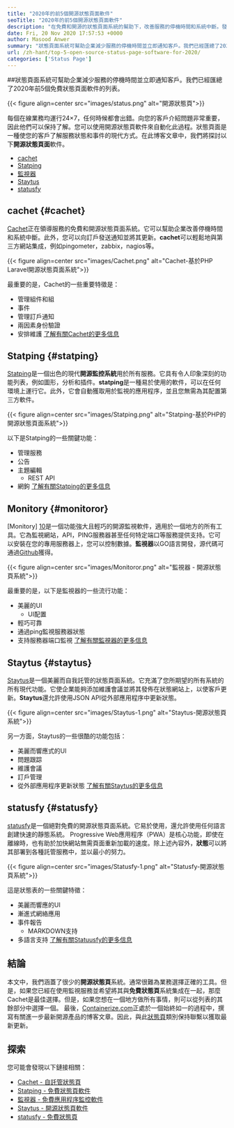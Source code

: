 ```yaml
---
title: "2020年的前5個開源狀態頁面軟件" 
seoTitle: "2020年的前5個開源狀態頁面軟件" 
description: "在免費和開源的狀態頁面系統的幫助下，改善服務的停機時間和系統中斷。發送通知以更新客戶。" 
date: Fri, 20 Nov 2020 17:57:53 +0000
author: Masood Anwer
summary: "狀態頁面系統可幫助企業減少服務的停機時間並立即通知客戶。我們已經匯總了2020年前5個免費狀態頁面軟件的列表。" 
url: /zh-hant/top-5-open-source-status-page-software-for-2020/
categories: ['Status Page']
---
```


##狀態頁面系統可幫助企業減少服務的停機時間並立即通知客戶。我們已經匯總了2020年前5個免費狀態頁面軟件的列表。

{{< figure align=center src="images/status.png" alt="開源狀態頁">}}

每個在線業務均運行24×7，任何時候都會出錯。向您的客戶介紹問題非常重要，因此他們可以保持了解。您可以使用開源狀態頁軟件來自動化此過程。狀態頁面是一種使您的客戶了解服務狀態和事件的現代方式。在此博客文章中，我們將探討以下**開源狀態頁面**軟件。
  * [cachet][1]
  * [Statping][2]
  * [監視器][3]
  * [Staytus][4]
  * [statusfy][5]

## cachet   {#cachet}
[Cachet][6]正在領導服務的免費和開源狀態頁面系統。它可以幫助企業改善停機時間和系統中斷。此外，您可以向訂戶發送通知並將其更新。**cachet**可以輕鬆地與第三方網站集成，例如pingometer，zabbix，nagios等。

{{< figure align=center src="images/Cachet.png" alt="Cachet-基於PHP Laravel開源狀態頁面系統">}}

最重要的是，Cachet的一些重要特徵是：
* 管理組件和組
* 事件
* 管理訂戶通知
* 兩因素身份驗證
* 安排維護
[了解有關Cachet的更多信息][7]

## Statping   {#statping}
[Statping][8]是一個出色的現代**開源監控系統**用於所有服務。它具有令人印象深刻的功能列表，例如圖形，分析和插件。**statping**是一種易於使用的軟件，可以在任何環境上運行它。此外，它會自動獲取用於監視的應用程序，並且您無需為其配置第三方軟件。

{{< figure align=center src="images/Statping.png" alt="Statping-基於PHP的開源狀態頁面系統">}}

以下是Statping的一些關鍵功能：
* 管理服務
* 公告
* 主題編輯
  * REST API
* 網鉤
[了解有關Statping的更多信息][9]

## Monitory   {#monitoror}
[Monitory] ​​[10]是一個功能強大且輕巧的開源監視軟件，適用於一個地方的所有工具。它為監視網站，API，PING服務器甚至任何特定端口等服務提供支持。它可以安裝在您的專用服務器上，您可以控制數據。**監視器**以GO語言開發，源代碼可通過[Github][11]獲得。

{{< figure align=center src="images/Monitoror.png" alt="監視器 - 開源狀態頁系統">}}

最重要的是，以下是監視器的一些流行功能：
* 美麗的UI
  * UI配置
* 輕巧可靠
* 通過ping監視服務器狀態
* 支持服務器端口監視
[了解有關監視器的更多信息][12]

## Staytus   {#staytus}
[Staytus][13]是一個美麗而自我託管的狀態頁面系統。它充滿了您所期望的所有系統的所有現代功能。它使企業能夠添加維護會議並將其發佈在狀態網站上，以使客戶更新。**Staytus**還允許使用JSON API從外部應用程序中更新狀態。

{{< figure align=center src="images/Staytus-1.png" alt="Staytus-開源狀態頁系統">}}

另一方面，Staytus的一些很酷的功能包括：
* 美麗而響應式的UI
* 問題跟踪
* 維護會議
* 訂戶管理
* 從外部應用程序更新狀態
[了解有關Staytus的更多信息][14]

## statusfy   {#statusfy}
[statusfy][15]是一個絕對免費的開源狀態頁面系統。它易於使用，還允許使用任何語言創建快速的靜態系統。 Progressive Web應用程序（PWA）是核心功能，即使在離線時，也有助於加快網站無需頁面重新加載的速度。除上述內容外，**狀態**可以將其部署到各種託管服務中，並以最小的努力。

{{< figure align=center src="images/Statusfy-1.png" alt="Statusfy-開源狀態頁系統">}}

這是狀態表的一些關鍵特徵：
* 美麗而響應的UI
* 漸進式網絡應用
* 事件報告
  * MARKDOWN支持
* 多語言支持
[了解有關Statuusfy的更多信息][16]

## 結論
本文中，我們涵蓋了很少的**開源狀態頁**系統。通常很難為業務選擇正確的工具。但是，如果您已經在使用監視服務並希望將其與**免費狀態頁**系統集成在一起，那麼Cachet是最佳選擇。但是，如果您想在一個地方做所有事情，則可以從列表的其餘部分中選擇一個。
最後，[Containerize.com][17]正處於一個始終如一的過程中，撰寫有關進一步最新開源產品的博客文章。因此，與此[狀態頁][18]類別保持聯繫以獲取最新更新。

## 探索
您可能會發現以下鏈接相關：
  * [Cachet  - 自託管狀態頁][7]
  * [Statping  - 免費狀態頁軟件][9]
  * [監視器 - 免費應用程序監控軟件][12]
  * [Staytus  - 開源狀態頁軟件][14]
  * [statusfy  - 免費狀態頁][16]

  
[1]: #Cachet
[2]: #Statping
[3]: #Monitoror
[4]: #Staytus
[5]: #Statusfy
[6]: https://cachethq.io/
[7]: https://products.containerize.com/status/cachet
[8]: https://statping.com
[9]: https://products.containerize.com/status/statping
[10]: https://monitoror.com
[11]: https://github.com/monitoror/monitoror
[12]: https://products.containerize.com/status/monitoror
[13]: https://staytus.co
[14]: https://products.containerize.com/status/staytus
[15]: https://marquez.co/statusfy
[16]: https://products.containerize.com/status/statusfy
[17]: https://containerize.com
[18]: https://blog.containerize.com/category/status-page/
